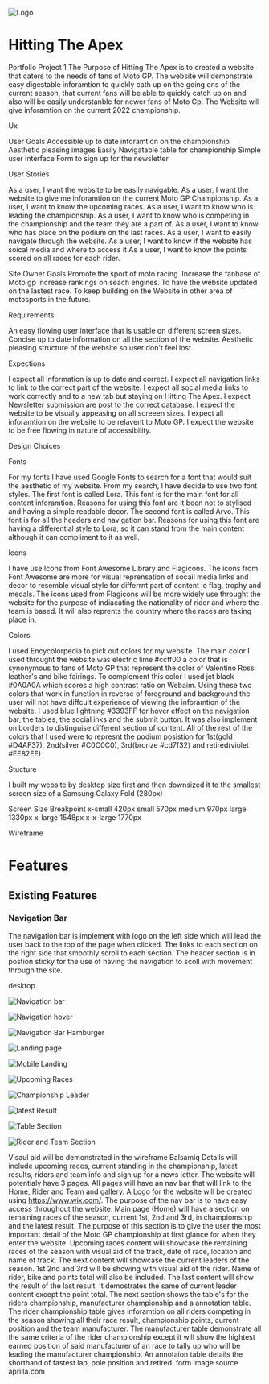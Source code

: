 ![Logo](wireframe/logo.png)

# Hitting The Apex
Portfolio Project 1 
The Purpose of Hitting The Apex is to created a website that caters to the needs of fans of Moto GP.
The website will demonstrate easy digestable inforamtion to quickly cath up on the going ons of the current season, that current fans will be able to quickly catch up on and also will be easily understanble for newer fans of Moto Gp. The Website will give inforamtion on the current 2022 championship. 

Ux

User Goals
Accessible up to date inforamtion on the championship
Aesthetic pleasing images
Easily Navigatable table for championship
Simple user interface
Form to sign up for the newsletter

User Stories

As a user, I want the website to be easily navigable.
As a user, I want the website to give me inforamtion on the current Moto GP Championship.
As a user, I want to know the upcoming races.
As a user, I want to know who is leading the championship.
As a user, I want to know who is competing in the championship and the team they are a part of.
As a user, I want to know who has place on the podium on the last races.
As a user, I want to easily navigate through the website.
As a user, I want to know if the website has soical media and where to access it
As a user, I want to  know the points scored on all races for each rider. 

Site Owner Goals
Promote the sport of moto racing.
Increase the fanbase of Moto gp
Increase rankings on seach engines.
To have the website updated on the lastest race.
To keep building on the Website in other area of motosports in the future.

Requirements

An easy flowing user interface that is usable on different screen sizes.
Concise up to date information on all the section of the website.
Aesthetic pleasing structure of the website so user don't feel lost.

Expections

I expect all information is up to date and correct.
I expect all navigation links to link to the correct part of the website.
I expect all social media links to work correctly and to a new tab but staying on Hitting The Apex.
I expect Newsletter submission are post to the correct database.
I expect the website to be visually appeasing on all screeen sizes.
I expect all inforamtion on the website to be relavent to Moto GP.
I expect the website to be free flowing in nature of  accessibility.

Design Choices

Fonts

For my fonts I have used Google Fonts to search for a font that would suit the aesthetic of my website. From my search, I have decide to use two font styles. The first font is called Lora. This font is for the main font for all content inforamtion. Reasons for using this font are it been not to stylised and having a simple readable decor. The second font is called Arvo. This font is for all the headers and navigation bar. Reasons for using this font are having a differential style to Lora, so it can stand from the main content although it can compliment to it as well.

Icons

I have use Icons from Font Awesome Library and Flagicons. The icons from Font Awesome are more for visual reprensation of socail media links and decor to resemble visual style for differrnt part of content ie flag, trophy and medals. The icons used from Flagicons will be more widely use throught the website for the purpose of indiacating the nationality of rider and where the team is based. It will also reprents the country where the races are taking place in.

Colors 

I used Encycolorpedia to pick out colors for my website. The main color I used throught the website was electric lime #ccff00 a color that is synonymous to fans of Moto GP that represent the color of Valentino Rossi leather's and bike fairings. To complement this color I used jet black #0A0A0A which scores a high contrast ratio on Webaim. Using these two colors that work in function in reverse of foreground and background the user will not have diffcult experience of viewing the inforamtion of the website. I used blue lightning #3393FF for hover effect on the navigation bar, the tables, the social inks and the submit button. It was also implement on borders to distinguise different section of content. All of the rest of the colors that I used were to represnt the podium posistion for 1st(gold #D4AF37), 2nd(silver #C0C0C0), 3rd(bronze #cd7f32) and retired(violet #EE82EE)

Stucture

I built my website by desktop size first and then downsized it to the smallest screen size of a Samsung Galaxy Fold (280px) 

Screen Size  Breakpoint
x-small       420px
small          570px
medium         970px
large          1330px
x-large        1548px
x-x-large      1770px

Wireframe

# Features

## Existing Features

### Navigation Bar

The navigation bar is implement with logo on the left side which will lead the user back to the top of the page when clicked. The links to each section on the right side that smoothly scroll to each section. The header section is in postion sticky for the use of having the navigation to scoll with movement through the site.

desktop

![Navigation bar](wireframe/nav-bar.png)



![Navigation hover](wireframe/nav-hover.png)

![Navigation Bar Hamburger](wireframe/nav-bar-ham.png)

![Landing page](wireframe/landing-page.png)

![Mobile Landing](wireframe/mobile-landing.png)

![Upcoming Races](wireframe/upcoming-races-section.png)

![Championship Leader](wireframe/leader-section.png)

![latest Result](wireframe/result-section.png)

![Table Section](wireframe/table-section.png)

![Rider and Team Section](wireframe/rider-team-section.png)






Visaul aid will be demonstrated in  the wireframe Balsamiq
Details will include upcoming races, current standing in the championship, latest results, riders and team info and sign up for a news letter.
The website will potentialy have 3 pages. 
All pages will have an nav bar that will link to the Home, Rider and Team and gallery. A Logo for the website will be created using https://www.wix.com/.
The purpose of the nav bar is to have easy access throughout the website.
Main page (Home) will have a section on remaining races of the season, current 1st, 2nd and 3rd, in champiomship and the latest result.
The purpose of this section is to give the user the most important detail of the Moto GP championship at first glance for when they enter the website. Upcoming races content will showcase the remaining races of the season with visual aid of the track, date of race, location and name of track. The next content will showcase the current leaders of the season. 1st 2nd and 3rd will be showing with visual aid of the rider. Name of rider, bike and points total will also be included. The last content will show the result of the last result. It demostrates the same of current leader content except the point total.
The next section shows the table's for the riders championship, manufacturer championship and a annotation table. The rider championship table gives inforamtion on all riders competing in the season showing all their race result, championship points, current position and the team manufacturer. The manufacturer table demonstrate all the same criteria of the rider championship except it will show the hightest earned position of said manufacturer of an race to tally up who will be leading the manufacturer championship. An annotaion table details the shorthand of fastest lap, pole position and retired.
   form image source aprilla.com